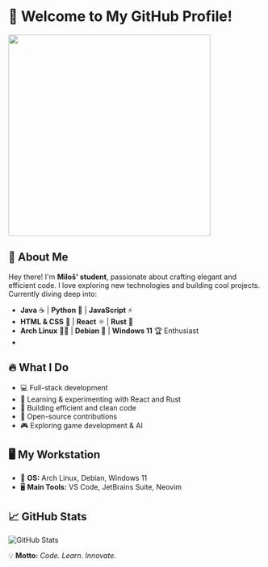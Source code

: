 # 🚀 Welcome to My GitHub Profile!
<p align="left">
  <img src="https://media4.giphy.com/media/v1.Y2lkPTc5MGI3NjExcG80NGZoOHFhejhnaWg2eHpjMTg5ZXZoaXZmZzYwcGNsdmxoeWFqeiZlcD12MV9pbnRlcm5hbF9naWZfYnlfaWQmY3Q9Zw/FoVzfcqCDSb7zCynOp/giphy.gif" width="400" />
</p>


## 🌟 About Me

Hey there! I'm **Miloš' student**, passionate about crafting elegant and efficient code. I love exploring new technologies and building cool projects. Currently diving deep into:

- **Java** ☕ | **Python** 🐍 | **JavaScript** ⚡
- **HTML & CSS** 🎨 | **React** ⚛️ | **Rust** 🦀
- **Arch Linux** 🏴‍☠️ | **Debian** 🐧 | **Windows 11** 🏆 Enthusiast
- 
## 🔥 What I Do

- 💻 Full-stack development
- 🚀 Learning & experimenting with React and Rust
- 🔧 Building efficient and clean code
- 🎯 Open-source contributions
- 🎮 Exploring game development & AI

## 🖥️ My Workstation

- 🚀 **OS:** Arch Linux, Debian, Windows 11
- 🖥️ **Main Tools:** VS Code, JetBrains Suite, Neovim

## 📈 GitHub Stats

![GitHub Stats](https://github-readme-stats.vercel.app/api?username=Stevanovic-Milos&show_icons=true&hide_title=true&count_private=true&hide=prs&theme=gradient&border_radius=10&include_all_commits=true&line_height=25)

💡 **Motto:** *Code. Learn. Innovate.*
